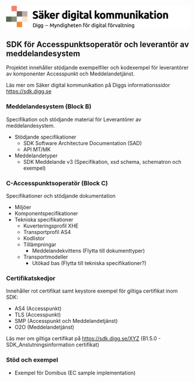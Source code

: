 ![Digg - Säker digital kommunikation](/images/SDK_logo.png)


## SDK för Accesspunktsoperatör och leverantör av meddelandesystem

Projektet innehåller stödjande exempelfiler och kodexempel för leverantörer av komponenter Accesspunkt och Meddelandetjänst.

Läs mer om Säker digital kommunikation på Diggs informationssidor https://sdk.digg.se


### Meddelandesystem (Block B)
Specifikation och stödjande material för Leverantörer av meddelandesystem.
- Stödjande specifikationer
  - SDK Software Architecture Documentation (SAD)
  - API MT/MK
- Meddelandetyper
  - SDK Meddelande v3 (Specifikation, xsd schema, schematron och exempel)

### C-Accesspunktsoperatör (Block C)
Specifikationer och stödjande dokumentation
- Miljöer 
- Komponentspecifikationer
- Tekniska specifikationer
  - Kuverteringsprofil XHE
  - Transportprofil AS4
  - Kodlistor
  - Tillämpningar
    - Meddelandekvittens (Flytta till dokumenttyper)
  - Transportmodeller
    - Utökad bas (Flytta till tekniska specifikationer?)


### Certifikatskedjor
Innehåller rot certifikat samt keystore exempel för giltiga certifikat inom SDK:
- AS4 (Accesspunkt)
- TLS (Accesspunkt)
- SMP (Accesspunkt och Meddelandetjänst)
- O2O (Meddelandetjänst)

Läs mer om giltiga certifikat på https://sdk.digg.se/XYZ (B1.5.0 - SDK_Anslutningsinformation certifikat)

### Stöd och exempel
- Exempel för Domibus (EC sample implementation)
